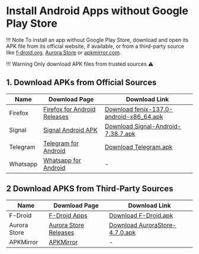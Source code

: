 #  Install Android Apps without Google Play Store

!!! Note
    To install an app without Google Play Store, download and open its APK file from its official website, if available, or from a third-party source like [f-droid.org](https://f-droid.org/en/packages/), [Aurora Store](https://f-droid.org/en/packages/com.aurora.store/) or [apkmirror.com](https://www.apkmirror.com/).

!!! Warning
    Only download APK files from trusted sources ⚠️

## 1. Download APKs from Official Sources

| Name     | Download Page                                                               | Download Link                                                                                                                                                       |
| -------- | --------------------------------------------------------------------------- | ------------------------------------------------------------------------------------------------------------------------------------------------------------------- |
| Firefox  | [Firefox for Android Releases](https://ftp.mozilla.org/pub/fenix/releases/) | [Download fenix-137.0-android-x86_64.apk](https://ftp.mozilla.org/pub/fenix/releases/137.0/android/fenix-137.0-android-x86_64/fenix-137.0.multi.android-x86_64.apk) |
| Signal   | [Signal Android APK](https://signal.org/android/apk/)                       | [Download Signal-Android-7.38.7.apk](https://updates.signal.org/android/Signal-Android-website-prod-universal-release-7.38.7.apk)                                   |
| Telegram | [Telegram for Android](https://telegram.org/android/apk)                    | [Download Telegram.apk](https://telegram.org/dl/android/apk)                                                                                                        |
| Whatsapp | [Whatsapp for Android](https://www.whatsapp.com/android)                    | -                                                                                                                                                                   |

## 2 Download APKS from Third-Party Sources

| Name         | Download Page                                                                 | Download Link                                                                                               |
| ------------ | ----------------------------------------------------------------------------- | ----------------------------------------------------------------------------------------------------------- |
| F-Droid      | [F-Droid Apps](https://f-droid.org/en/packages/)                              | [Download F-Droid.apk](https://f-droid.org/F-Droid.apk)                                                     |
| Aurora Store | [Aurora Store Releases](https://auroraoss.com/downloads/AuroraStore/Release/) | [Download AuroraStore-4.7.0.apk](https://auroraoss.com/downloads/AuroraStore/Release/AuroraStore-4.7.0.apk) |
| APKMirror    | [APKMirror](https://www.apkmirror.com/)                                       | -                                                                                                           |
